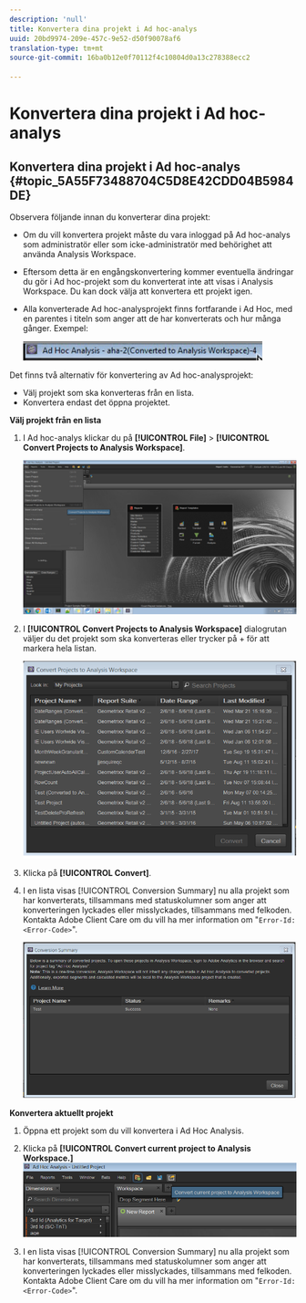 ```yaml
---
description: 'null'
title: Konvertera dina projekt i Ad hoc-analys
uuid: 20bd9974-209e-457c-9e52-d50f90078af6
translation-type: tm+mt
source-git-commit: 16ba0b12e0f70112f4c10804d0a13c278388ecc2

---
```



# Konvertera dina projekt i Ad hoc-analys

## Konvertera dina projekt i Ad hoc-analys {#topic_5A55F73488704C5D8E42CDD04B5984DE}

Observera följande innan du konverterar dina projekt:

* Om du vill konvertera projekt måste du vara inloggad på Ad hoc-analys som administratör eller som icke-administratör med behörighet att använda Analysis Workspace.
* Eftersom detta är en engångskonvertering kommer eventuella ändringar du gör i Ad hoc-projekt som du konverterat inte att visas i Analysis Workspace. Du kan dock välja att konvertera ett projekt igen.
* Alla konverterade Ad hoc-analysprojekt finns fortfarande i Ad Hoc, med en parentes i titeln som anger att de har konverterats och hur många gånger. Exempel:

   ![](assets/aha_title_converted.png)

Det finns två alternativ för konvertering av Ad hoc-analysprojekt:

* Välj projekt som ska konverteras från en lista.
* Konvertera endast det öppna projektet.

**Välj projekt från en lista**

1. I Ad hoc-analys klickar du på **[!UICONTROL File]** > **[!UICONTROL Convert Projects to Analysis Workspace]**.

   ![](assets/aha2aw_convert.png)

1. I **[!UICONTROL Convert Projects to Analysis Workspace]** dialogrutan väljer du det projekt som ska konverteras eller trycker på + för att markera hela listan.

   ![](assets/aha2aw_projects.png)

1. Klicka på **[!UICONTROL Convert]**.
1. I en lista visas [!UICONTROL Conversion Summary] nu alla projekt som har konverterats, tillsammans med statuskolumner som anger att konverteringen lyckades eller misslyckades, tillsammans med felkoden. Kontakta Adobe Client Care om du vill ha mer information om &quot;`Error-Id: <Error-Code>`&quot;.

   ![](assets/export_summary.png)

**Konvertera aktuellt projekt**

1. Öppna ett projekt som du vill konvertera i Ad Hoc Analysis.
1. Klicka på **[!UICONTROL Convert current project to Analysis Workspace.]** ![](assets/export_current.png)

1. I en lista visas [!UICONTROL Conversion Summary] nu alla projekt som har konverterats, tillsammans med statuskolumner som anger att konverteringen lyckades eller misslyckades, tillsammans med felkoden. Kontakta Adobe Client Care om du vill ha mer information om &quot;`Error-Id: <Error-Code>`&quot;.
